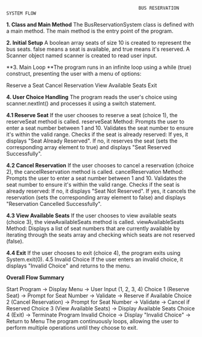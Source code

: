                                                      BUS RESERVATION SYSTEM FLOW

**1. Class and Main Method**
The BusReservationSystem class is defined with a main method. The main method is the entry point of the program.

**2. Initial Setup**
A boolean array seats of size 10 is created to represent the bus seats. false means a seat is available, and true means it's reserved.
A Scanner object named scanner is created to read user input.

**3. Main Loop
**The program runs in an infinite loop using a while (true) construct, presenting the user with a menu of options:

Reserve a Seat
Cancel Reservation
View Available Seats
Exit

**4. User Choice Handling**
The program reads the user's choice using scanner.nextInt() and processes it using a switch statement.

**4.1 Reserve Seat**
If the user chooses to reserve a seat (choice 1), the reserveSeat method is called.
reserveSeat Method:
Prompts the user to enter a seat number between 1 and 10.
Validates the seat number to ensure it's within the valid range.
Checks if the seat is already reserved:
If yes, it displays "Seat Already Reserved".
If no, it reserves the seat (sets the corresponding array element to true) and displays "Seat Reserved Successfully".

**4.2 Cancel Reservation**
If the user chooses to cancel a reservation (choice 2), the cancelReservation method is called.
cancelReservation Method:
Prompts the user to enter a seat number between 1 and 10.
Validates the seat number to ensure it's within the valid range.
Checks if the seat is already reserved:
If no, it displays "Seat Not Reserved".
If yes, it cancels the reservation (sets the corresponding array element to false) and displays "Reservation Cancelled Successfully".

**4.3 View Available Seats**
If the user chooses to view available seats (choice 3), the viewAvailableSeats method is called.
viewAvailableSeats Method:
Displays a list of seat numbers that are currently available by iterating through the seats array and checking which seats are not reserved (false).

**4.4 Exit**
If the user chooses to exit (choice 4), the program exits using System.exit(0).
4.5 Invalid Choice
If the user enters an invalid choice, it displays "Invalid Choice" and returns to the menu.

**Overall Flow Summary**

Start Program -> Display Menu -> User Input (1, 2, 3, 4)
Choice 1 (Reserve Seat) -> Prompt for Seat Number -> Validate -> Reserve if Available
Choice 2 (Cancel Reservation) -> Prompt for Seat Number -> Validate -> Cancel if Reserved
Choice 3 (View Available Seats) -> Display Available Seats
Choice 4 (Exit) -> Terminate Program
Invalid Choice -> Display "Invalid Choice" -> Return to Menu
The program continuously loops, allowing the user to perform multiple operations until they choose to exit.
